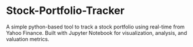 # Stock-Portfolio-Tracker
A simple python-based tool to track a stock portfolio using real-time from Yahoo Finance. Built with Jupyter Notebook for visualization, analysis, and valuation metrics.
